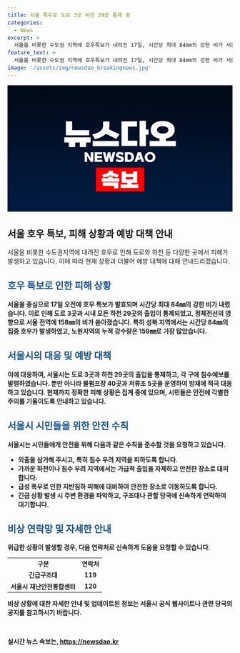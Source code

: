 ```yaml
---
title: 서울 폭우로 도로 3곳 하천 29곳 통제 중
categories:
  - News
excerpt: >
  서울을 비롯한 수도권 지역에 호우특보가 내려진 17일, 시간당 최대 84mm의 강한 비가 서울 전역을 강타했다. 도로 3곳과 시내 모든 하천 29곳 출입이 통제되는 등 인프라에 영향을 미치고 있다. 서울시는 피해상황을 집계 중이며, 18일까지 시내에는 60~120mm의 더 많은 비가 예상된다. 침수예보가 발령된 구역도 나왔으며, 방재시설은 40곳의 물펌프장과 5곳의 저류조를 운영 중이다.
feature_text: >
  서울을 비롯한 수도권 지역에 호우특보가 내려진 17일, 시간당 최대 84mm의 강한 비가 서울 전역을 강타했다. 도로 3곳과 시내 모든 하천 29곳 출입이 통제되는 등 인프라에 영향을 미치고 있다. 서울시는 피해상황을 집계 중이며, 18일까지 시내에는 60~120mm의 더 많은 비가 예상된다. 침수예보가 발령된 구역도 나왔으며, 방재시설은 40곳의 물펌프장과 5곳의 저류조를 운영 중이다.
image: '/assets/img/newsdao_breakingnews.jpg'
---
```


<p><img src="/assets/img/newsdao_breakingnews.jpg" alt="implanttips 속보" /></p>

<h2 data-ke-size="size26">서울 호우 특보, 피해 상황과 예방 대책 안내</h2>

<p>서울을 비롯한 수도권지역에 내려진 호우로 인해 도로와 하천 등 다양한 곳에서 피해가 발생하고 있습니다. 이에 따라 현재 상황과 더불어 예방 대책에 대해 안내드리겠습니다.</p>

<h2><b><span style="color: #1a5490;">호우 특보로 인한 피해 상황</span><b></h2>

<p>서울을 중심으로 17일 오전에 호우 특보가 발효되며 시간당 최대 84㎜의 강한 비가 내렸습니다. 이로 인해 도로 3곳과 시내 모든 하천 29곳의 출입이 통제되었고, 정체전선의 영향으로 서울 전역에 158㎜의 비가 쏟아졌습니다. 특히 성북 지역에서는 시간당 84㎜의 집중 호우가 발생하였고, 노원지역의 누적 강수량은 159㎜로 가장 많았습니다.</p>

<h2><b><span style="color: #1a5490;">서울시의 대응 및 예방 대책</span></b></h2>

<p>이에 대응하여, 서울시는 도로 3곳과 하천 29곳의 출입을 통제하고, 각 구에 침수예보를 발령하였습니다. 뿐만 아니라 물펌프장 40곳과 저류조 5곳을 운영하여 방재에 적극 대응하고 있습니다. 현재까지 정확한 피해 상황은 집계 중에 있으며, 시민들은 안전에 각별한 주의를 기울이도록 안내하고 있습니다.</p>

<h2><b><span style="color: #1a5490;">서울시 시민들을 위한 안전 수칙</span></b></h2>

<p>서울시는 시민들에게 안전을 위해 다음과 같은 수칙을 준수할 것을 요청하고 있습니다.</p>

<ul>
    <li>외출을 삼가해 주시고, 특히 침수 우려 지역을 피하도록 합니다.</li>
    <li>가까운 하천이나 침수 우려 지역에서는 가급적 출입을 자제하고 안전한 장소로 대피합니다.</li>
    <li>급성 폭우로 인한 지반침하 피해에 대비하여 안전한 장소로 이동하도록 합니다.</li>
    <li>긴급 상황 발생 시 주변 환경을 파악하고, 구조대나 관할 당국에 신속하게 연락하여 대기합니다.</li>
</ul>

<h2><b><span style="color: #1a5490;">비상 연락망 및 자세한 안내</span></b></h2>

<p>위급한 상황이 발생할 경우, 다음 연락처로 신속하게 도움을 요청할 수 있습니다.</p>

<table>
    <tr>
        <td style="text-align: center; height: 17px;"><b>구분</b></td>
        <td style="text-align: center; height: 17px;"><b>연락처</b></td>
    </tr>
    <tr>
        <td style="text-align: center; height: 17px;"><b>긴급구조대</b></td>
        <td style="text-align: center; height: 17px;"><b>119</b></td>
    </tr>
    <tr>
        <td style="text-align: center; height: 17px;"><b>서울시 재난안전통합센터</b></td>
        <td style="text-align: center; height: 17px;"><b>120</b></td>
    </tr>
</table>

<p>비상 상황에 대한 자세한 안내 및 업데이트된 정보는 서울시 공식 웹사이트나 관련 당국의 공지를 참고하시기 바랍니다.</p>

<p data-ke-size="size16">&nbsp;</p>
실시간 뉴스 속보는, <a href="https://newsdao.kr" rel="dofollow">https://newsdao.kr</a>


